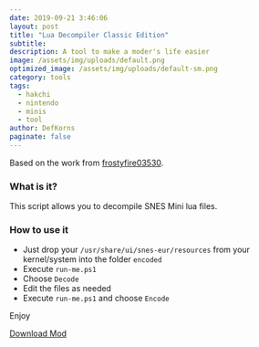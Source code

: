 ```yaml
---
date: 2019-09-21 3:46:06
layout: post
title: "Lua Decompiler Classic Edition"
subtitle:
description: A tool to make a moder's life easier
image: /assets/img/uploads/default.png
optimized_image: /assets/img/uploads/default-sm.png
category: tools
tags:
  - hakchi
  - nintendo
  - minis
  - tool
author: DefKorns
paginate: false
---
```


Based on the work from [frostyfire03530](https://github.com/frostyfire03530).

### **What is it?**
This script allows you to decompile SNES Mini lua files.

### **How to use it**
- Just drop your `/usr/share/ui/snes-eur/resources` from your kernel/system into the folder `encoded`
- Execute `run-me.ps1` 
- Choose `Decode`
- Edit the files as needed
- Execute `run-me.ps1` and choose `Encode` 

Enjoy

<div class="download-section">
<a href="https://github.com/DefKorns/classic-mini-lua-decompiler/releases/latest/download/lua-decrypter.zip" class="btn btn-darkred" role="button">Download Mod</a>
</div>